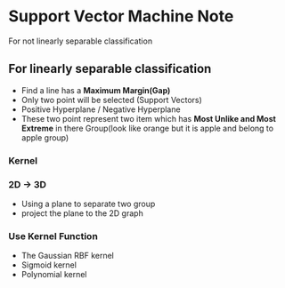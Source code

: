 # Support Vector Machine Note

For not linearly separable classification

## For linearly separable classification

- Find a line has a **Maximum Margin(Gap)**
- Only two point will be selected (Support Vectors)
- Positive Hyperplane / Negative Hyperplane
- These two point represent two item which has **Most Unlike and Most Extreme** in there Group(look like orange but it is apple and belong to apple group)

### Kernel

### 2D -> 3D

- Using a plane to separate two group
- project the plane to the 2D graph

### Use Kernel Function

- The Gaussian RBF kernel
- Sigmoid kernel
- Polynomial kernel
